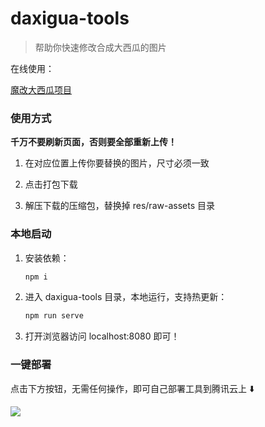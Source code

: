 # daxigua-tools

> 帮助你快速修改合成大西瓜的图片

在线使用：

[魔改大西瓜项目](https://github.com/liyupi/daxigua)

### 使用方式

**千万不要刷新页面，否则要全部重新上传！**

1. 在对应位置上传你要替换的图片，尺寸必须一致

2. 点击打包下载

3. 解压下载的压缩包，替换掉 res/raw-assets 目录


### 本地启动

1. 安装依赖：

    ```bash
    npm i
    ```

2. 进入 daxigua-tools 目录，本地运行，支持热更新：

    ```bash
    npm run serve
    ```
   
3. 打开浏览器访问 localhost:8080 即可！


### 一键部署

点击下方按钮，无需任何操作，即可自己部署工具到腾讯云上 ⬇️

[![](https://main.qcloudimg.com/raw/67f5a389f1ac6f3b4d04c7256438e44f.svg)](https://console.cloud.tencent.com/tcb/env/index?action=CreateAndDeployCloudBaseProject&appUrl=https://github.com/liyupi/daxigua-tools&branch=master)



